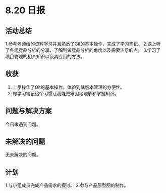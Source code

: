 # 8.20 日报
## 活动总结

1.参考老师给的资料学习并且熟悉了Git的基本操作，完成了学习笔记。
2.课上听了各组竞品分析的分享，了解到做竞品分析的角度以及需要注意的点。
3.学习了项目管理的相关知识以及其应用的方法。

## 收获

1. 上手操作了Git的基本操作，体验到其版本管理的方便性。
2. 做学习笔记这个习惯让我能更牢固地理解和掌握知识。

## 问题与解决方案

今日未遇到问题。

## 未解决的问题

无未解决的问题。

## 计划
1.与小组成员完成产品需求的探讨。
2.参与产品原型图的制作。